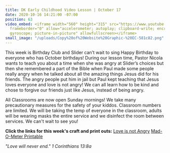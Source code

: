```yaml
---
title: DK Early Childhood Video Lesson | October 17
date: 2020-10-16 14:21:00 -07:00
position: 63
video_embed: <iframe width="560" height="315" src="https://www.youtube.com/embed/_UvhohfLJiY"
  frameborder="0" allow="accelerometer; autoplay; clipboard-write; encrypted-media;
  gyroscope; picture-in-picture" allowfullscreen></iframe>
small_image: "/uploads/Copy%20of%20Website%20Graphic-%20EC-581c82.png"
---
```


This week is Birthday Club and Slider can’t wait to sing Happy Birthday to everyone who has October birthdays! During our lesson time, Pastor Nicola wants to teach you about a time when she was angry at Slider’s choices but then she remembered a part of the Bible when Paul made some people really angry when he talked about all the amazing things Jesus did for his friends. The angry people put him in jail but Paul kept teaching that Jesus loves everyone and love is not angry! We can all learn how to be kind and chose to forgive our friends just like Jesus, instead of being angry.

All Classrooms are now open Sunday mornings! We take many precautionary measures for the safety of your kiddos. Classroom numbers are limited. We will be taking the temp of everyone in the classroom, adults will be wearing masks the entire service and we disinfect the room between services. We can't wait to see you!

**Click the links for this week's craft and print outs:**
[Love is not Angry](https://drive.google.com/file/d/1JXA6lZ8JJuPWMX9H9PKc5oZwwdFMnzGt/view?usp=sharing)
[Mad-O-Meter Printable](https://drive.google.com/file/d/1zLrUx-M-dYipaE0MnNchgDw3IKywqztx/view?usp=sharing)

*"Love will never end." 1 Corinthians 13:8a*